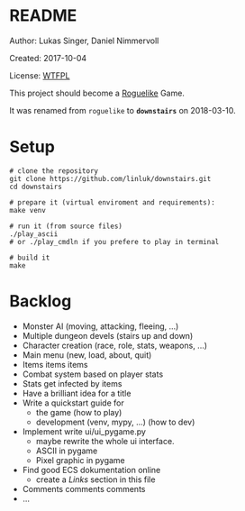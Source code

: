 README
======

Author: Lukas Singer, Daniel Nimmervoll

Created: 2017-10-04

License: [WTFPL](http://www.wtfpl.net/)

This project should become a
[Roguelike](http://en.wikipedia.org/wiki/Roguelike) Game.

It was renamed from `roguelike` to **`downstairs`** on 2018-03-10.

Setup
=====

```
# clone the repository
git clone https://github.com/linluk/downstairs.git
cd downstairs

# prepare it (virtual enviroment and requirements):
make venv

# run it (from source files)
./play_ascii
# or ./play_cmdln if you prefere to play in terminal

# build it
make
```

Backlog
=======

  * Monster AI (moving, attacking, fleeing, ...)
  * Multiple dungeon devels (stairs up and down)
  * Character creation (race, role, stats, weapons, ...)
  * Main menu (new, load, about, quit)
  * Items items items
  * Combat system based on player stats
  * Stats get infected by items
  * Have a brilliant idea for a title
  * Write a quickstart guide for
      - the game  (how to play)
      - development (venv, mypy, ...) (how to dev)
  * Implement write ui/ui_pygame.py
      - maybe rewrite the whole ui interface.
      - ASCII in pygame
      - Pixel graphic in pygame
  * Find good ECS dokumentation online
      - create a *Links* section in this file
  * Comments comments comments
  * ...


